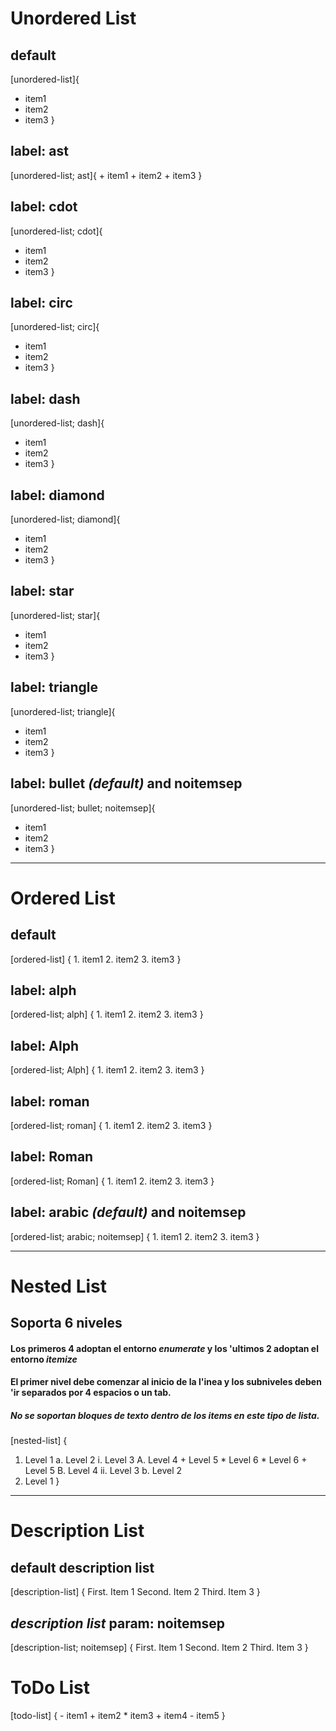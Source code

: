 # Unordered List

## default
[unordered-list]{
- item1
- item2
- item3
}

## label: ast 
[unordered-list; ast]{
    + item1
    + item2
    + item3
}

## label: cdot 
[unordered-list; cdot]{
* item1
* item2
* item3
}

## label: circ 
[unordered-list; circ]{
* item1
* item2
* item3
}

## label: dash 
[unordered-list; dash]{
- item1
- item2
- item3
}

## label: diamond 
[unordered-list; diamond]{
- item1
- item2
- item3
}

## label: star 
[unordered-list; star]{
- item1
- item2
- item3
}

## label: triangle 
[unordered-list; triangle]{
- item1
- item2
- item3
}

## label: bullet _(default)_ and noitemsep 
[unordered-list; bullet; noitemsep]{
- item1
- item2
- item3
}

---

# Ordered List

## default
[ordered-list] {
    1. item1
    2. item2
    3. item3
}

## label: alph
[ordered-list; alph] {
    1. item1
    2. item2
    3. item3
}

## label: Alph
[ordered-list; Alph] {
    1. item1
    2. item2
    3. item3
}

## label: roman
[ordered-list; roman] {
    1. item1
    2. item2
    3. item3
}

## label: Roman
[ordered-list; Roman] {
    1. item1
    2. item2
    3. item3
}

## label: arabic _(default)_ and noitemsep
[ordered-list; arabic; noitemsep] {
    1. item1
    2. item2
    3. item3
}

---

# Nested List

## Soporta 6 niveles
#### Los primeros 4 adoptan el entorno _enumerate_ y los 'ultimos 2 adoptan el entorno _itemize_
#### El primer nivel debe comenzar al inicio de la l'inea y los subniveles deben 'ir separados por 4 espacios o un tab.
##### No se soportan bloques de texto dentro de los items en este tipo de lista.

[nested-list] {
1. Level 1
    a. Level 2
        i. Level 3
            A. Level 4
                + Level 5
                    * Level 6
                    * Level 6
                + Level 5
            B. Level 4
        ii. Level 3
    b. Level 2
2. Level 1
}

---

# Description List

## default description list
[description-list] {
    First. Item 1
    Second. Item 2
    Third. Item 3
}

## _description list_ param: noitemsep
[description-list; noitemsep] {
    First. Item 1
    Second. Item 2
    Third. Item 3
}

# ToDo List
[todo-list] {
    - item1
    + item2
    * item3
    + item4
    - item5
}
